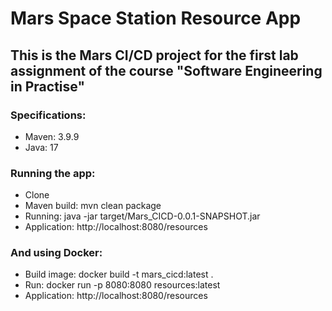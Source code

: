 # Mars Space Station Resource App

## This is the Mars CI/CD project for the first lab assignment of the course "Software Engineering in Practise"

### Specifications:
* Maven: 3.9.9
* Java: 17

### Running the app:
* Clone
* Maven build: mvn clean package
* Running:     java -jar target/Mars\_CICD-0.0.1-SNAPSHOT.jar
* Application: http://localhost:8080/resources

### And using Docker:

* Build image: docker build -t mars\_cicd:latest .
* Run:         docker run -p 8080:8080 resources:latest
* Application: http://localhost:8080/resources
